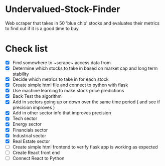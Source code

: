 # Undervalued-Stock-Finder
Web scraper that takes in 50 'blue chip' stocks and evaluates their metrics to find out if it is a good time to buy


# Check list
- [x] Find somewhere to ~scrape~ access data from 
- [x] Determine which stocks to take in based on market cap and long term stability
- [x] Decide which metrics to take in for each stock
- [x] Create simple html file and connect to python with flask
- [x] Use machine learning to make stock price predictions
- [x] Back Test the algorithm
- [x] Add in sectors going up or down over the same time period ( and see if precision improves )
- [x] Add in other sector info that improves precision
- [x] Tech sector
- [x] Energy sector
- [x] Financials sector
- [x] Industrial sector
- [x] Real Estate sector
- [ ] Create simple html frontend to verify flask app is working as expected
- [ ] Create React front end
- [ ] Connect React to Python
